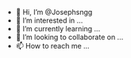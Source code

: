 - 👋 Hi, I’m @Josephsngg
- 👀 I’m interested in ...
- 🌱 I’m currently learning ...
- 💞️ I’m looking to collaborate on ...
- 📫 How to reach me ...

<!---
Josephsngg/Josephsngg is a ✨ special ✨ repository because its `README.md` (this file) appears on your GitHub profile.
You can click the Preview link to take a look at your changes.
--->
